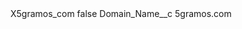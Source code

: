 <?xml version="1.0" encoding="UTF-8"?>
<CustomMetadata xmlns="http://soap.sforce.com/2006/04/metadata" xmlns:xsi="http://www.w3.org/2001/XMLSchema-instance" xmlns:xsd="http://www.w3.org/2001/XMLSchema">
    <label>X5gramos_com</label>
    <protected>false</protected>
    <values>
        <field>Domain_Name__c</field>
        <value xsi:type="xsd:string">5gramos.com</value>
    </values>
</CustomMetadata>
